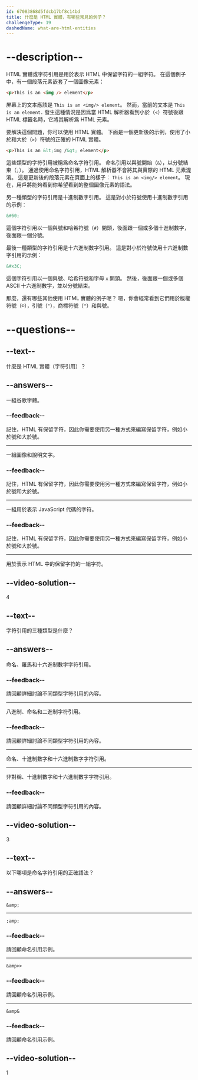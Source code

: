 ```yaml
---
id: 67083868d5fdcb17bf8c14bd
title: 什麼是 HTML 實體，有哪些常見的例子？
challengeType: 19
dashedName: what-are-html-entities
---
```


# --description--

HTML 實體或字符引用是用於表示 HTML 中保留字符的一組字符。 在這個例子中，有一個段落元素嵌套了一個圖像元素：

```html
<p>This is an <img /> element</p>
```

屏幕上的文本應該是 `This is an <img/> element`。 然而，當前的文本是 `This is an element.` 發生這種情況是因爲當 HTML 解析器看到小於（`<`）符號後跟 HTML 標籤名時，它將其解析爲 HTML 元素。

要解決這個問題，你可以使用 HTML 實體。 下面是一個更新後的示例，使用了小於和大於（`>`）符號的正確的 HTML 實體。

```html
<p>This is an &lt;img /&gt; element</p>
```

這些類型的字符引用被稱爲命名字符引用。 命名引用以與號開始（`&`），以分號結束（`;`）。 通過使用命名字符引用，HTML 解析器不會將其與實際的 HTML 元素混淆。 這是更新後的段落元素在頁面上的樣子： `This is an <img/> element`。 現在，用戶將能夠看到你希望看到的整個圖像元素的語法。

另一種類型的字符引用是十進制數字引用。 這是對小於符號使用十進制數字引用的示例：

```html
&#60;
```

這個字符引用以一個與號和哈希符號（`#`）開頭，後面跟一個或多個十進制數字，後面跟一個分號。

最後一種類型的字符引用是十六進制數字引用。 這是對小於符號使用十六進制數字引用的示例：

```html
&#x3C;
```

這個字符引用以一個與號、哈希符號和字母 `x` 開頭。 然後，後面跟一個或多個 ASCII 十六進制數字，並以分號結束。

那麼，還有哪些其他使用 HTML 實體的例子呢？ 嗯，你會經常看到它們用於版權符號（`©`），引號（`"`），商標符號（`™`）和與號。

# --questions--

## --text--

什麼是 HTML 實體（字符引用）？

## --answers--

一組谷歌字體。

### --feedback--

記住，HTML 有保留字符，因此你需要使用另一種方式來編寫保留字符，例如小於號和大於號。

---

一組圖像和說明文字。

### --feedback--

記住，HTML 有保留字符，因此你需要使用另一種方式來編寫保留字符，例如小於號和大於號。

---

一組用於表示 JavaScript 代碼的字符。

### --feedback--

記住，HTML 有保留字符，因此你需要使用另一種方式來編寫保留字符，例如小於號和大於號。

---

用於表示 HTML 中的保留字符的一組字符。

## --video-solution--

4

## --text--

字符引用的三種類型是什麼？

## --answers--

命名、羅馬和十六進制數字字符引用。

### --feedback--

請回顧詳細討論不同類型字符引用的內容。

---

八進制、命名和二進制字符引用。

### --feedback--

請回顧詳細討論不同類型字符引用的內容。

---

命名、十進制數字和十六進制數字字符引用。

---

非對稱、十進制數字和十六進制數字字符引用。

### --feedback--

請回顧詳細討論不同類型字符引用的內容。

## --video-solution--

3

## --text--

以下哪項是命名字符引用的正確語法？

## --answers--

`&amp;`

---

`;amp;`

### --feedback--

請回顧命名引用示例。

---

`&amp>>`

### --feedback--

請回顧命名引用示例。

---

`&amp&`

### --feedback--

請回顧命名引用示例。

## --video-solution--

1
